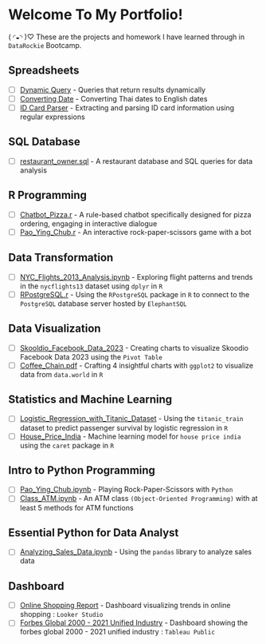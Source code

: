 # Welcome To My Portfolio!
( ◜◒◝ )♡ These are the projects and homework I have learned through in `DataRockie` Bootcamp. 

## Spreadsheets
- [ ] [Dynamic Query](https://github.com/baebeeboo/bootcamp_projects/blob/main/Spreadsheets/Dynamic%20Query.PNG) - Queries that return results dynamically
- [ ] [Converting Date](https://github.com/baebeeboo/bootcamp_projects/blob/main/Spreadsheets/Convert%20TH%20to%20EN%20Date.PNG) - Converting Thai dates to English dates
- [ ] [ID Card Parser](https://github.com/baebeeboo/bootcamp_projects/blob/main/Spreadsheets/ID%20Card%20Parser.PNG ) - Extracting and parsing ID card information using regular expressions
      
## SQL Database
- [ ] [restaurant_owner.sql](https://github.com/baebeeboo/bootcamp_projects/blob/main/SQL/restaurant_owner.sql) - A restaurant database and SQL queries for data analysis
      
## R Programming
- [ ] [Chatbot_Pizza.r](https://github.com/baebeeboo/bootcamp_projects/blob/main/R/Chatbot_Pizza.r) - A rule-based chatbot specifically designed for pizza ordering, engaging in interactive dialogue 
- [ ] [Pao_Ying_Chub.r](https://github.com/baebeeboo/bootcamp_projects/blob/main/R/Pao_Ying_Chub.r) - An interactive rock-paper-scissors game with a bot

## Data Transformation
- [ ] [NYC_Flights_2013_Analysis.ipynb](https://github.com/baebeeboo/bootcamp_projects/blob/main/R/NYC_Flights_2013_Analysis.ipynb) - Exploring flight patterns and trends in the `nycflights13` dataset using `dplyr` in `R` 
- [ ] [RPostgreSQL.r](https://github.com/baebeeboo/bootcamp_projects/blob/main/R/RPostgreSQL.r) - Using the `RPostgreSQL` package in `R` to connect to the `PostgreSQL` database server hosted by `ElephantSQL`

## Data Visualization
- [ ] [Skooldio_Facebook_Data_2023](https://docs.google.com/spreadsheets/d/1jAzgpKp7YNr5R6zZtIUyf0FfEcCdFLgKiFg_ElezOFQ/edit#gid=0) - Creating charts to visualize Skoodio Facebook Data 2023 using the `Pivot Table`
- [ ] [Coffee_Chain.pdf](https://github.com/baebeeboo/bootcamp_projects/blob/main/R/Coffee_Chain.pdf) - Crafting 4 insightful charts with `ggplot2` to visualize data from `data.world` in `R`  

## Statistics and Machine Learning 
- [ ] [Logistic_Regression_with_Titanic_Dataset](https://github.com/baebeeboo/bootcamp_projects/blob/main/R/Titanic_Train.pdf) - Using the `titanic_train` dataset to predict passenger survival by logistic regression in `R`
- [ ] [House_Price_India](https://github.com/baebeeboo/bootcamp_projects/blob/main/R/House_Price_India.pdf) - Machine learning model for `house price india` using the `caret` package in `R`

## Intro to Python Programming
- [ ] [Pao_Ying_Chub.ipynb](https://github.com/baebeeboo/bootcamp_projects/blob/main/Python/Pao_Ying_Chub.ipynb) - Playing Rock-Paper-Scissors with `Python`
- [ ] [Class_ATM.ipynb](https://github.com/baebeeboo/bootcamp_projects/blob/main/Python/Class_ATM.ipynb) - An ATM class `(Object-Oriented Programming)` with at least 5 methods for ATM functions

## Essential Python for Data Analyst
- [ ] [Analyzing_Sales_Data.ipynb](https://github.com/baebeeboo/bootcamp_projects/blob/main/Python/Analyzing_Sales_Data.ipynb) - Using the `pandas` library to analyze sales data

## Dashboard
- [ ] [Online Shopping Report](https://lookerstudio.google.com/reporting/4cde94b2-48e9-4eaa-ac53-94db3f3dc1f4/page/neBkD) - Dashboard visualizing trends in online shopping : `Looker Studio`
- [ ]  [Forbes Global 2000 - 2021 Unified Industry](https://public.tableau.com/app/profile/baebee/viz/ForbesGlobal2000-2021UnifiedIndustry/Dashboard2) - Dashboard showing the forbes global 2000 - 2021 unified industry : `Tableau Public`  
